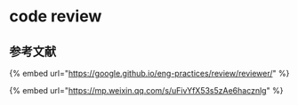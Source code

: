 # code review

## 参考文献

{% embed url="https://google.github.io/eng-practices/review/reviewer/" %}

{% embed url="https://mp.weixin.qq.com/s/uFivYfX53s5zAe6hacznlg" %}





